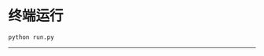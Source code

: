 # 终端运行

```shell
python run.py
```
*************************************************************************************************************************************************************************************************************************************************************************************************************************************************************************************************************************************************************************************************************************************************************